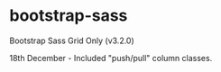 bootstrap-sass
==============

Bootstrap Sass Grid Only (v3.2.0)

18th December - Included "push/pull" column classes.